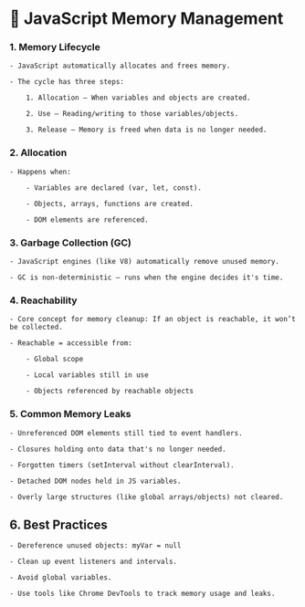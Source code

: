 # 🧠 JavaScript Memory Management

### 1. Memory Lifecycle

    - JavaScript automatically allocates and frees memory.

    - The cycle has three steps:

        1. Allocation – When variables and objects are created.

        2. Use – Reading/writing to those variables/objects.

        3. Release – Memory is freed when data is no longer needed.

### 2. Allocation

    - Happens when:

        - Variables are declared (var, let, const).

        - Objects, arrays, functions are created.

        - DOM elements are referenced.

### 3. Garbage Collection (GC)

    - JavaScript engines (like V8) automatically remove unused memory.

    - GC is non-deterministic – runs when the engine decides it's time.

### 4. Reachability

    - Core concept for memory cleanup: If an object is reachable, it won’t be collected.

    - Reachable = accessible from:

        - Global scope

        - Local variables still in use

        - Objects referenced by reachable objects

### 5. Common Memory Leaks

    - Unreferenced DOM elements still tied to event handlers.

    - Closures holding onto data that's no longer needed.

    - Forgotten timers (setInterval without clearInterval).

    - Detached DOM nodes held in JS variables.

    - Overly large structures (like global arrays/objects) not cleared.

## 6. Best Practices

    - Dereference unused objects: myVar = null

    - Clean up event listeners and intervals.

    - Avoid global variables.

    - Use tools like Chrome DevTools to track memory usage and leaks.
